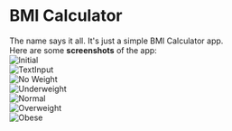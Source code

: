 # BMI Calculator
The name says it all. It's just a simple BMI Calculator app.</br>
Here are some **screenshots** of the app: </br>
![Initial](https://github.com/ItsTHEAvro/BMI-Calculator-App-Version1/blob/main/Screenshots/Initial.jpg?raw=true)</br>
![TextInput](https://github.com/ItsTHEAvro/BMI-Calculator-App-Version1/blob/main/Screenshots/TextInput.jpg?raw=true)</br>
![No Weight](https://github.com/ItsTHEAvro/BMI-Calculator-App-Version1/blob/main/Screenshots/NoWeight.jpg?raw=true)</br>
![Underweight](https://github.com/ItsTHEAvro/BMI-Calculator-App-Version1/blob/main/Screenshots/Underweight.jpg?raw=true)</br>
![Normal](https://github.com/ItsTHEAvro/BMI-Calculator-App-Version1/blob/main/Screenshots/Normal.jpg?raw=true)</br>
![Overweight](https://github.com/ItsTHEAvro/BMI-Calculator-App-Version1/blob/main/Screenshots/Overweight.jpg?raw=true)</br>
![Obese](https://github.com/ItsTHEAvro/BMI-Calculator-App-Version1/blob/main/Screenshots/Obese.jpg?raw=true)</br>

